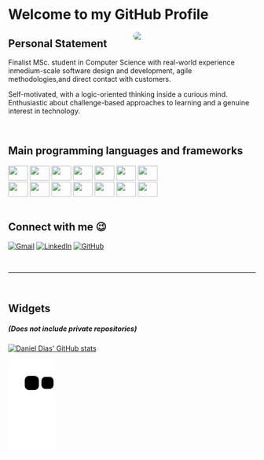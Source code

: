 # Welcome to my GitHub Profile

<a href="#"><img width="250" align='right' style="border-radius:25px; margin-left:25px;" src="https://media.giphy.com/media/qgQUggAC3Pfv687qPC/giphy.gif" /></a>

## Personal Statement

Finalist MSc. student in Computer Science with real-world experience inmedium-scale software design and development, agile methodologies,and direct contact with customers.

Self-motivated, with a logic-oriented thinking inside a curious mind. Enthusiastic about challenge-based approaches to learning and a genuine interest in technology.

<br/>

## Main programming languages and frameworks

<div style="display: inline_block">
    <a href="#"><img height="30" width="40" src="https://cdn.jsdelivr.net/gh/devicons/devicon/icons/java/java-original.svg" /></a>
    <a href="#"><img height="30" width="40" src="https://cdn.jsdelivr.net/gh/devicons/devicon/icons/csharp/csharp-original.svg" /></a>
    <a href="#"><img height="30" width="40" src="https://cdn.jsdelivr.net/gh/devicons/devicon/icons/dotnetcore/dotnetcore-original.svg" /></a>
    <a href="#"><img height="30" width="40" src="https://cdn.jsdelivr.net/gh/devicons/devicon/icons/c/c-original.svg" /></a>
    <a href="#"><img height="30" width="40" src="https://cdn.jsdelivr.net/gh/devicons/devicon/icons/python/python-original.svg" /></a>
    <a href="#"><img height="30" width="40" src="https://cdn.jsdelivr.net/gh/devicons/devicon/icons/kotlin/kotlin-original.svg" /></a>
    <a href="#"><img height="30" width="40" src="https://cdn.jsdelivr.net/gh/devicons/devicon/icons/flutter/flutter-original.svg" /></a>
    <br/>
    <a href="#"><img height="30" width="40" src="https://cdn.jsdelivr.net/gh/devicons/devicon/icons/react/react-original.svg" /></a>
    <a href="#"><img height="30" width="40" src="https://cdn.jsdelivr.net/gh/devicons/devicon/icons/angularjs/angularjs-original.svg" /></a>
    <a href="#"><img height="30" width="40" src="https://cdn.jsdelivr.net/gh/devicons/devicon/icons/html5/html5-original.svg" /></a>
    <a href="#"><img height="30" width="40" src="https://cdn.jsdelivr.net/gh/devicons/devicon/icons/css3/css3-original.svg" /></a>
    <a href="#"><img height="30" width="40" src="https://cdn.jsdelivr.net/gh/devicons/devicon/icons/javascript/javascript-original.svg" /></a>
    <a href="#"><img height="30" width="40" src="https://cdn.jsdelivr.net/gh/devicons/devicon/icons/typescript/typescript-original.svg" /></a>
    <a href="#"><img height="30" width="40" src="https://cdn.jsdelivr.net/gh/devicons/devicon/icons/php/php-original.svg" /></a>
</div>

<br/>

## Connect with me 😉

[![Gmail](https://img.shields.io/badge/Gmail-D14836?style=for-the-badge&logo=gmail&logoColor=white)](mailto:daba.dias@campus.fct.unl.pt)
[![LinkedIn](https://img.shields.io/badge/LinkedIn-0077B5?style=for-the-badge&logo=linkedin&logoColor=white)](https://www.linkedin.com/in/daniel-ab-dias/)
[![GitHub](https://img.shields.io/badge/GitHub-100000?style=for-the-badge&logo=github&logoColor=white)](https://github.com/dabadias)

<br/>

----

<br/>

## Widgets

##### (Does not include private repositories)

[![Daniel Dias' GitHub stats](https://github-readme-stats.vercel.app/api?username=dabadias&show_icons=true&theme=dark&include_all_commits=true&count_private=true)](https://github.com/dabadias)


![Snake animation](https://github.com/dabadias/dabadias/blob/output/github-contribution-grid-snake.svg)

